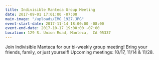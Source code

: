 ```yaml
---
title: Indivisible Manteca Group Meeting
date: 2017-09-01 17:01:00 -07:00
main-image: "/uploads/IMG_1927.JPG"
event-start-date: 2017-11-14 18:00:00 -08:00
event-end-date: 2017-10-17 19:00:00 -07:00
Location: 129 S. Union Road, Manteca,  CA 95337
---
```


Join Indivisible Manteca for our bi-weekly group meeting! Bring your friends, family, or just yourself!  Upcoming meetings: 10/17, 11/14 & 11/28.